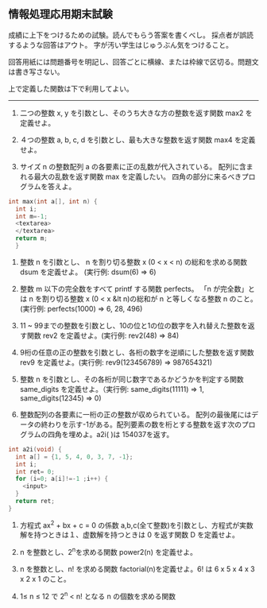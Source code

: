 ## 情報処理応用期末試験

成績に上下をつけるための試験。読んでもらう答案を書くべし。
採点者が誤読するような回答はアウト。
字が汚い学生はじゅうぶん気をつけること。

回答用紙には問題番号を明記し、回答ごとに横線、または枠線で区切る。問題文は書き写さない。

上で定義した関数は下で利用してよい。

----
1. 二つの整数 x, y を引数とし、そのうち大きな方の整数を返す関数 max2 を定義せよ。

1. ４つの整数 a, b, c, d を引数とし、最も大きな整数を返す関数 max4 を定義せよ。

1. サイズ n の整数配列 a の各要素に正の乱数が代入されている。
配列に含まれる最大の乱数を返す関数 max を定義したい。
四角の部分に来るべきプログラムを答えよ。

````c
int max(int a[], int n) {
  int i;
  int m=-1;
  <textarea>
  </textarea>
  return m;
  }
````

1. 整数 n を引数とし、 n を割り切る整数 x (0 &lt; x &lt; n) の総和を求める関数 dsum を定義せよ。
(実行例: dsum(6) => 6)

1. 整数 m 以下の完全数をすべて printf する関数 perfects。
「n が完全数」とは n を割り切る整数 x (0 &lt; x &lt n)の総和が n と等しくなる整数 n のこと。
(実行例: perfects(1000) => 6, 28, 496)

1. 11 ~ 99までの整数を引数とし、10の位と1の位の数字を入れ替えた整数を返す関数 rev2 を定義せよ。(実行例: rev2(48) => 84)

1. 9桁の任意の正の整数を引数とし、各桁の数字を逆順にした整数を返す関数 rev9 を定義せよ。(実行例: rev9(123456789) => 987654321)

1. 整数 n を引数とし、その各桁が同じ数字であるかどうかを判定する関数 same_digits を定義せよ。（実行例: same_digits(11111) => 1, same_digits(12345) => 0)

1. 整数配列の各要素に一桁の正の整数が収められている。
配列の最後尾にはデータの終わりを示す-1がある。配列要素の数を桁とする整数を返す次のプログラムの四角を埋めよ。a2i( )は 154037を返す。

````c
int a2i(void) {
  int a[] = {1, 5, 4, 0, 3, 7, -1};
  int i;
  int ret= 0;
  for (i=0; a[i]!=-1 ;i++) {
    <input>
  }
  return ret;
}
````

1. 方程式 ax<sup>2</sup> + bx + c = 0 の係数 a,b,c(全て整数)を引数とし、方程式が実数解を持つときは１、虚数解を持つときは 0 を返す関数 D を定義せよ。

1. n を整数とし、2<sup>n</sup>を求める関数 power2(n) を定義せよ。

1. n を整数とし、n! を求める関数 factorial(n)を定義せよ。6! は 6 x 5 x 4 x 3 x 2 x 1 のこと。

1. 1&le; n &le; 12 で 2<sup>n</sup> < n! となる n の個数を求める関数


